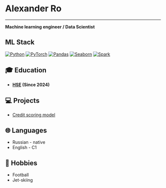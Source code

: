 # Alexander Ro
****

**Machine learning engineer / Data Scientist**

## ML Stack
[![Python](https://img.shields.io/badge/Python-3776AB?style=for-the-badge&logo=python&logoColor=white)](https://www.python.org/)
[![PyTorch](https://img.shields.io/badge/PyTorch-EE4C2C?style=for-the-badge&logo=pytorch&logoColor=white)](https://pytorch.org/)
[![Pandas](https://img.shields.io/badge/Pandas-150458?style=for-the-badge&logo=pandas&logoColor=white)](https://pandas.pydata.org/)
[![Seaborn](https://img.shields.io/badge/Seaborn-5B8FA9?style=for-the-badge&logo=seaborn&logoColor=white)](https://seaborn.pydata.org/)
[![Spark](https://img.shields.io/badge/Apache_Spark-E25A1C?style=for-the-badge&logo=apachespark&logoColor=white)](https://spark.apache.org/)

## 🎓 Education
- **[HSE](https://www.hse.ru/en/) (Since 2024)**

## 💻 Projects
- [Credit scoring model](https://github.com/Spaceboy450/CreditRuiner.git)

## 🌐 Languages
- Russian - native  
- English - C1

## 🎨 Hobbies
- Football
- Jet-skiing